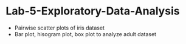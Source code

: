# Lab-5-Exploratory-Data-Analysis

- Pairwise scatter plots of iris dataset
- Bar plot, hisogram plot, box plot to analyze adult dataset
